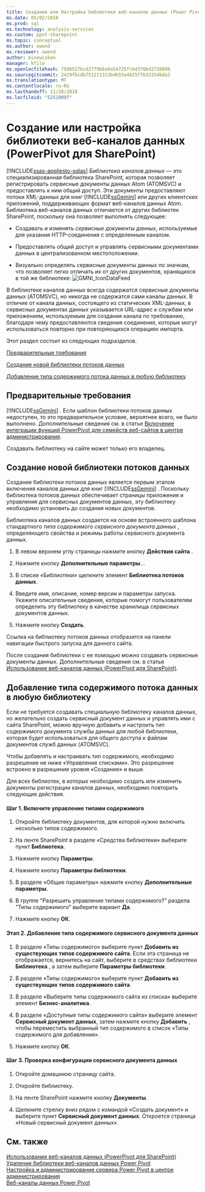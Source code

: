 ```yaml
---
title: Создание или Настройка библиотеки веб-каналов данных (Power Pivot для SharePoint) | Документация Майкрософт
ms.date: 05/02/2018
ms.prod: sql
ms.technology: analysis-services
ms.custom: ppvt-sharepoint
ms.topic: conceptual
ms.author: owend
ms.reviewer: owend
author: minewiskan
manager: kfile
ms.openlocfilehash: 7586527bcd2f79b6a9a54725fcbd376bd2720096
ms.sourcegitcommit: 2429fbcdb751211313bd655a4825ffb33354bda3
ms.translationtype: MT
ms.contentlocale: ru-RU
ms.lasthandoff: 11/28/2018
ms.locfileid: "52519097"
---
```

# <a name="create-or-customize-a-data-feed-library-power-pivot-for-sharepoint"></a>Создание или настройка библиотеки веб-каналов данных (PowerPivot для SharePoint)
[!INCLUDE[ssas-appliesto-sqlas](../../includes/ssas-appliesto-sqlas.md)]
  *Библиотека каналов данных* — это специализированная библиотека SharePoint, которая позволяет регистрировать сервисные документы данных Atom (ATOMSVC) и предоставлять к ним общий доступ. Эти документы предоставляют потоки XML-данных для книг [!INCLUDE[ssGemini](../../includes/ssgemini-md.md)] или других клиентских приложений, поддерживающих формат веб-каналов данных Atom. Библиотека веб-каналов данных отличается от других библиотек SharePoint, поскольку она позволяет выполнять следующее:  
  
-   Создавать и изменять *сервисные документы данных*, используемые для указания HTTP-соединения с определенным каналом.  
  
-   Предоставлять общий доступ и управлять сервисными документами данных в централизованном местоположении.  
  
-   Визуально определять сервисные документы данных по значкам, что позволяет легко отличать их от других документов, хранящихся в той же библиотеке: ![GMNI_IconDataFeed](../../analysis-services/power-pivot-sharepoint/media/gmni-icondatafeed.gif "GMNI_IconDataFeed")  
  
 В библиотеке каналов данных всегда содержатся сервисные документы данных (ATOMSVC), но никогда не содержатся сами каналы данных. В отличие от канала данных, состоящего из статических XML-данных, в сервисных документах данных указывается URL-адрес к службам или приложениям, используемым для создания канала по требованию, благодаря чему предоставляются сведения соединения, которые могут использоваться повторно при повторяющихся операциях импорта.  
  
 Этот раздел состоит из следующих подразделов.  
  
 [Предварительные требования](#prereq)  
  
 [Создание новой библиотеки потоков данных](#createlib)  
  
 [Добавление типа содержимого потока данных в любую библиотеку](#addtolib)  
  
##  <a name="prereq"></a> Предварительные требования  
 [!INCLUDE[ssGemini](../../includes/ssgemini-md.md)] . Если шаблон библиотеки потоков данных недоступен, то это предварительное условие, вероятнее всего, не было выполнено. Дополнительные сведения см. в статье [Включение интеграции функций PowerPivot для семейств веб-сайтов в центре администрирования](../../analysis-services/power-pivot-sharepoint/activate-power-pivot-integration-for-site-collections-in-ca.md).  
  
 Создавать библиотеку на сайте может только его владелец.  
  
##  <a name="createlib"></a> Создание новой библиотеки потоков данных  
 Создание библиотеки потоков данных является первым этапом включения каналов данных для книг [!INCLUDE[ssGemini](../../includes/ssgemini-md.md)] . Поскольку библиотека потоков данных обеспечивает страницы приложения и управления для сервисных документов данных, эту библиотеку необходимо установить до создания новых документов.  
  
 Библиотека каналов данных создается на основе встроенного шаблона стандартного *типа содержимого сервисного документа данных* , определяющего свойства и режимы работы сервисного документа данных.  
  
1.  В левом верхнем углу страницы нажмите кнопку **Действия сайта** .  
  
2.  Нажмите кнопку **Дополнительные параметры**...  
  
3.  В списке «Библиотеки» щелкните элемент **Библиотека потоков данных**.  
  
4.  Введите имя, описание, номер версии и параметры запуска. Укажите описательные сведения, которые помогут пользователям определить эту библиотеку в качестве хранилища сервисных документов данных.  
  
5.  Нажмите кнопку **Создать**.  
  
 Ссылка на библиотеку потоков данных отобразится на панели навигации быстрого запуска для данного сайта.  
  
 После создания библиотеки с ее помощью можно создавать сервисные документы данных. Дополнительные сведения см. в статье [Использование веб-каналов данных (PowerPivot для SharePoint)](../../analysis-services/power-pivot-sharepoint/use-data-feeds-power-pivot-for-sharepoint.md).  
  
##  <a name="addtolib"></a> Добавление типа содержимого потока данных в любую библиотеку  
 Если не требуется создавать специальную библиотеку каналов данных, но желательно создать сервисный документ данных и управлять ими с сайта SharePoint, можно вручную добавить и настроить тип содержимого документа службы данных для любой библиотеки, которая будет использоваться для общего доступа к файлам документов служб данных (ATOMSVC).  
  
 Чтобы добавлять и настраивать тип содержимого, необходимо разрешение не ниже «Управление списками». Это разрешение встроено в разрешения уровня «Создание» и выше.  
  
 Для всех библиотек, в которых необходимо создать или изменить документы регистрации каналов данных, необходимо повторить следующие действия.  
  
#### <a name="step-1-enable-content-type-management"></a>Шаг 1. Включите управление типами содержимого  
  
1.  Откройте библиотеку документов, для которой нужно включить несколько типов содержимого.  
  
2.  На ленте SharePoint в разделе «Средства библиотеки» выберите пункт **Библиотека**.  
  
3.  Нажмите кнопку **Параметры**.  
  
4.  Нажмите кнопку **Параметры библиотеки**.  
  
5.  В разделе «Общие параметры» нажмите кнопку **Дополнительные параметры**.  
  
6.  В группе "Разрешить управление типами содержимого?" раздела "Типы содержимого" выберите вариант **Да**.  
  
7.  Нажмите кнопку **ОК**.  
  
#### <a name="step-2-add-the-data-service-document-content-type"></a>Этап 2. Добавление типа содержимого сервисного документа данных  
  
1.  В разделе «Типы содержимого» выберите пункт **Добавить из существующих типов содержимого сайта**. Если эта страница не отображается, вернитесь на сайт, выберите в средствах библиотеки **Библиотека** , а затем выберите **Параметры библиотеки**.  
  
2.  В разделе «Типы содержимого» выберите пункт **Добавить из существующих типов содержимого сайта**.  
  
3.  В разделе «Выберите типы содержимого сайта из списка» выберите элемент **Бизнес-аналитика**.  
  
4.  В разделе «Доступные типы содержимого сайта» выберите элемент **Сервисный документ данных**, затем нажмите кнопку **Добавить** , чтобы переместить выбранный тип содержимого в список «Типы содержимого для добавления».  
  
5.  Нажмите кнопку **ОК**.  
  
#### <a name="step-3-verify-data-service-document-configuration"></a>Шаг 3. Проверка конфигурации сервисного документа данных  
  
1.  Откройте домашнюю страницу сайта.  
  
2.  Откройте библиотеку.  
  
3.  На ленте SharePoint нажмите кнопку **Документы**.  
  
4.  Щелкните стрелку вниз рядом с командой «Создать документ» и выберите пункт **Сервисный документ данных**. Откроется страница «Новый сервисный документ данных».  
  
## <a name="see-also"></a>См. также  
 [Использование веб-каналов данных (PowerPivot для SharePoint)](../../analysis-services/power-pivot-sharepoint/use-data-feeds-power-pivot-for-sharepoint.md)   
 [Удаление библиотеки веб-каналов данных Power Pivot](../../analysis-services/power-pivot-sharepoint/delete-a-power-pivot-data-feed-library.md)   
 [Настройка и администрирование сервера Power Pivot в центре администрирования](../../analysis-services/power-pivot-sharepoint/power-pivot-server-administration-and-configuration-in-central-administration.md)   
 [Веб-каналы данных Power Pivot](../../analysis-services/power-pivot-sharepoint/power-pivot-data-feeds.md)  
  
  
